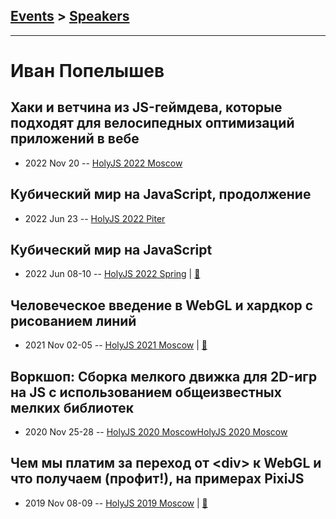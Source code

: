 ## [Events](../README.md) > [Speakers](../speakers.md)
---

# Иван Попелышев

## Хаки и ветчина из JS-геймдева, которые подходят для велосипедных оптимизаций приложений в вебе
- 2022 Nov 20 -- [HolyJS 2022 Moscow](https://www.youtube.com/watch?v=NndcSkzTle4)    
## Кубический мир на JavaScript, продолжение
- 2022 Jun 23 -- [HolyJS 2022 Piter](https://youtu.be/w8wQcsZEvpw)    
## Кубический мир на JavaScript
- 2022 Jun 08-10 -- [HolyJS 2022 Spring](https://youtu.be/4WMk5krAVL0)  | [:notebook:](https://squidex.jugru.team/api/assets/srm/7a48832d-ddc3-47cf-bf2e-93b1884d53a2/holyjs-2022-spring-online-kubicheskii-mir-na-javascript.pdf)  
## Человеческое введение в WebGL и хардкор с рисованием линий
- 2021 Nov 02-05 -- [HolyJS 2021 Moscow](https://www.youtube.com/watch?v=ZvhQ8qi6jwY)  | [:notebook:](https://assets.ctfassets.net/nn534z2fqr9f/6LM5n7g9ThY9VpRpq67AnT/ab6a8b31794bd59f9d8840e0f15d854d/______-________________-______-______________-__________.pdf)  
## Воркшоп: Сборка мелкого движка для 2D-игр на JS с использованием общеизвестных мелких библиотек
- 2020 Nov 25-28 -- [HolyJS 2020 Moscow](https://youtu.be/cfi9l9t240Y,https://youtu.be/FtKcYkBUM0Q)[HolyJS 2020 Moscow](https://youtu.be/cfi9l9t240Y,https://youtu.be/FtKcYkBUM0Q)    
## Чем мы платим за переход от &lt;div&gt; к WebGL и что получаем (профит!), на примерах PixiJS
- 2019 Nov 08-09 -- [HolyJS 2019 Moscow](https://www.youtube.com/watch?v=yibGMQ7GGVo)  | [:notebook:](https://assets.ctfassets.net/nn534z2fqr9f/51hxZooo6cQ4ChZzPKo3bW/7c8dc89e521718252a1de1ad4ab7998f/HolyJS_WebGL-PixiJS.pdf)  
